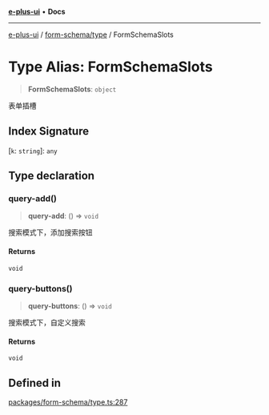 [**e-plus-ui**](../../../README.md) • **Docs**

***

[e-plus-ui](../../../modules.md) / [form-schema/type](../README.md) / FormSchemaSlots

# Type Alias: FormSchemaSlots

> **FormSchemaSlots**: `object`

表单插槽

## Index Signature

 \[`k`: `string`\]: `any`

## Type declaration

### query-add()

> **query-add**: () => `void`

搜索模式下，添加搜索按钮

#### Returns

`void`

### query-buttons()

> **query-buttons**: () => `void`

搜索模式下，自定义搜索

#### Returns

`void`

## Defined in

[packages/form-schema/type.ts:287](https://github.com/c-eqian/e-plus-ui/blob/583356870441cbe8e3c917dfd7ad56ce5ac6f88a/packages/form-schema/type.ts#L287)
